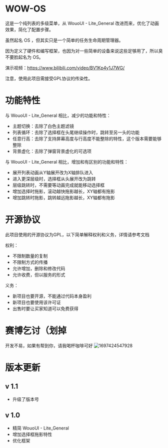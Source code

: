 # WOW-OS

这是一个纯列表的多级菜单，从 WouoUI - Lite_General 改进而来，优化了动画效果，简化了配置步骤。

虽然起名 OS ，但其实只是一个简单的任务生命周期管理器。
  
因为定义了硬件和编写框架，也因为对一些简单的设备来说这些足够用了，所以臭不要脸起名为 OS。
  
演示视频：https://www.bilibili.com/video/BV1Kp4y1J7WG/

注意，使用此项目需接受GPL协议的传染性。

# 功能特性

与 WouoUI - Lite_General 相比，减少的功能和特性：

* 主题切换：去除了白色主题滤镜
* 列表循环：去除了选择框在头尾继续操作时，跳转至另一头的功能
* 任意行高：去除了支持屏幕高度与行高度不能整除的特性，这个版本需要能够整除
* 背景虚化：去除了弹窗背景虚化的可选项

与 WouoUI - Lite_General 相比，增加和有区别的功能和特性：

* 展开列表动画从Y轴展开改为X轴排队进入
* 进入更深层级时，选择框从头展开改为跳转
* 层级跳转时，不需要等动画完成就能移动选择框
* 增加选择时拖影，滚动越快拖影越长，XY轴都有拖影
* 增加跳转时拖影，跳转越远拖影越长，XY轴都有拖影

# 开源协议

此项目使用的开源协议为GPL，以下简单解释权利和义务，详情请参考文档

权利：

* 不限制数量的复制
* 不限制方式的传播
* 允许增加，删除和修改代码
* 允许收费，但以服务的形式

义务：

* 新项目也要开源，不能通过代码本身盈利
* 新项目也要使用该许可证
* 出售时要让买家知道可以免费获得

# 赛博乞讨（划掉
开发不易，如果有帮到你，请我喝杯咖啡可好
![1697424547928](https://github.com/RQNG/WOW-OS/assets/115459678/835b1445-0fd1-44cb-b22a-aa9df6803039)

# 版本更新

## v 1.1

* 升级了版本号

## v 1.0

* 精简 WouoUI - Lite_General
* 增加选择框拖影特性
* 优化框架
